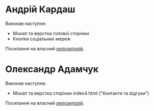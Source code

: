 # Андрій Кардаш

Виконав наступне:

- Мокап та верстка голової сторінки
- Кнопки соціальних мереж

Посилання на власний [репозиторій](https://github.com/akardash/html5-team).

# Олександр Адамчук

Виконав наступне:

- Мокап та верстка сторінки index4.html ("Контакти та відгуки")

Посилання на власний [репозиторій](https://github.com/StrangerIF/html5-team.git).